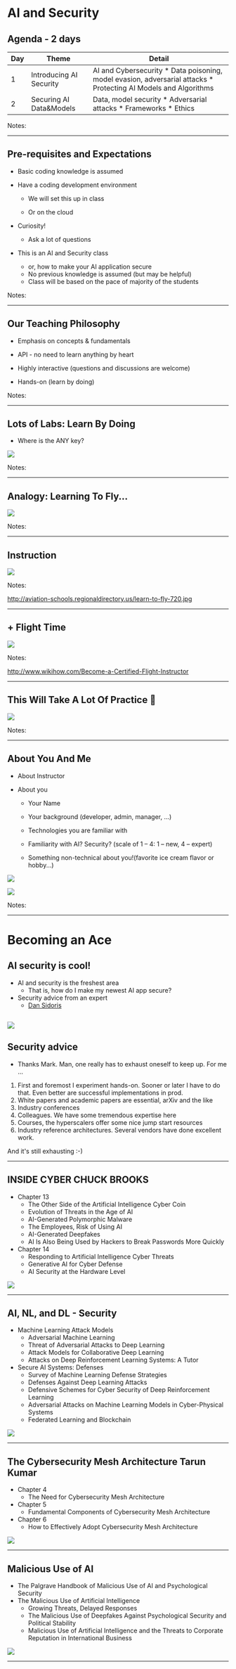 # AI and Security

## Agenda - 2 days

| Day | Theme                   | Detail                                                                                                          |
|-----|-------------------------|-----------------------------------------------------------------------------------------------------------------|
| 1   | Introducing AI Security | AI and Cybersecurity * Data poisoning, model evasion, adversarial attacks * Protecting AI Models and Algorithms |
| 2   | Securing AI Data&Models | Data, model security * Adversarial attacks * Frameworks * Ethics                                                |

Notes: 

---

## Pre-requisites and Expectations


 * Basic coding knowledge is assumed

 * Have a coding development environment

     - We will set this up in class
     
     - Or on the cloud

 * Curiosity!

   - Ask a lot of questions 

 * This is an AI and Security class
   * or, how to make your AI application secure
   - No previous knowledge is assumed (but may be helpful) 
   - Class will be based on the pace of majority of the students


Notes: 



---

## Our Teaching Philosophy


 * Emphasis on concepts & fundamentals

 * API - no need to learn anything by heart

 * Highly interactive (questions and discussions are welcome)

 * Hands-on (learn by doing)


Notes: 



---

## Lots of Labs: Learn By Doing


 * Where is the ANY key?

![](../images/any-key.png) <!-- {"left" : 1.63, "top" : 2.83, "height" : 4.26, "width" : 5.29} -->


Notes: 



---

## Analogy: Learning To Fly...


![](../images/learn-to-fly.png)  <!-- {"left" : 0.26, "top" : 0.9, "height" : 6.17, "width" : 9.74} -->


Notes: 



---

## Instruction


![](../images/classroom-instruction.png)  <!-- {"left" : 0.26, "top" : 0.9, "height" : 6.17, "width" : 9.74} -->

Notes: 

http://aviation-schools.regionaldirectory.us/learn-to-fly-720.jpg



---

## + Flight Time

![](../images/cockpit.png)  <!-- {"left" : 0.26, "top" : 0.9, "height" : 6.17, "width" : 9.74} -->

Notes: 

http://www.wikihow.com/Become-a-Certified-Flight-Instructor



---

## This Will Take A Lot Of Practice 

![](../images/practice.png)  <!-- {"left" : 0.26, "top" : 0.9, "height" : 6.17, "width" : 9.74} -->


Notes: 



---


## About You And Me


 * About Instructor

 * About you

     - Your Name

     - Your background (developer, admin, manager, ...)

     - Technologies you are familiar with

     - Familiarity with AI? Security? (scale of 1 – 4:  1 – new,   4 – expert)

     - Something non-technical about you!(favorite ice cream flavor or hobby...)

![](../images/ice-cream.png)  <!-- {"left" : 0.67, "top" : 5.51, "height" : 1.73, "width" : 2.33} -->

![](../images/hiking-2.jpg)   <!-- {"left" : 3.60, "top" : 5.51, "height" : 1.73, "width" : 2.33} -->
 

Notes: 



---

# Becoming an Ace

## AI security is cool!

* AI and security is the freshest area
  * That is, how do I make my newest AI app secure?
* Security advice from an expert
  * [Dan Sidoris](https://www.linkedin.com/in/dan-sideris-baba67117/)

![](../images/Sidoris.png)
---

## Security advice

* Thanks Mark. Man, one really has to exhaust oneself to keep up. For me ...
1. First and foremost I experiment hands-on. Sooner or later I have to do that. Even better are successful implementations in prod.
2. White papers and academic papers are essential, arXiv and the like
3. Industry conferences
4. Colleagues. We have some tremendous expertise here
5. Courses, the hyperscalers offer some nice jump start resources
6. Industry reference architectures. Several vendors have done excellent work.

And it's still exhausting :-)

---

## INSIDE CYBER CHUCK BROOKS
* Chapter 13 
  * The Other Side of the Artificial Intelligence Cyber Coin
  * Evolution of Threats in the Age of AI
  * AI-Generated Polymorphic Malware
  * The Employees, Risk of Using AI
  * AI-Generated Deepfakes
  * AI Is Also Being Used by Hackers to Break Passwords More Quickly
* Chapter 14 
  * Responding to Artificial Intelligence Cyber Threats
  * Generative AI for Cyber Defense
  * AI Security at the Hardware Level
  
![](../images/book1.png)

---

## AI, NL, and DL - Security
        
* Machine Learning Attack Models
  * Adversarial Machine Learning
  * Threat of Adversarial Attacks to Deep Learning
  * Attack Models for Collaborative Deep Learning
  * Attacks on Deep Reinforcement Learning Systems: A Tutor
* Secure AI Systems: Defenses
  * Survey of Machine Learning Defense Strategies
  * Defenses Against Deep Learning Attacks
  * Defensive Schemes for Cyber Security of Deep Reinforcement Learning
  * Adversarial Attacks on Machine Learning Models in Cyber-Physical Systems
  * Federated Learning and Blockchain

![](../images/book2.png)

---

## The Cybersecurity Mesh Architecture Tarun Kumar
* Chapter 4
  * The Need for Cybersecurity Mesh Architecture
* Chapter 5
  * Fundamental Components of Cybersecurity Mesh Architecture
* Chapter 6
  * How to Effectively Adopt Cybersecurity Mesh Architecture

![](../images/book3.png)

---

## Malicious Use of AI
* The Palgrave Handbook of Malicious Use of AI and Psychological Security
* The Malicious Use of Artificial Intelligence
  * Growing Threats, Delayed Responses
  * The Malicious Use of Deepfakes Against Psychological Security and Political Stability
  * Malicious Use of Artificial Intelligence and the Threats to Corporate Reputation in International Business

![](../images/book4.png)

---


